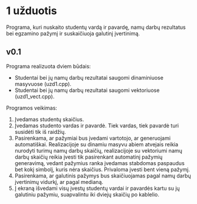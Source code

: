 # 1 užduotis

Programa, kuri nuskaito studentų vardą ir pavardę, namų darbų rezultatus bei egzamino pažymį ir suskaičiuoja galutinį įvertinimą.

## v0.1

Programa realizuota dviem būdais:
- Studentai bei jų namų darbų rezultatai saugomi dinaminiuose masyvuose (uzd1.cpp).
- Studentai bei jų namų darbų rezultatai saugomi vektoriuose (uzd1_vect.cpp).

Programos veikimas:
1. Įvedamas studentų skaičius.
2. Įvedamas studento vardas ir pavardė. Tiek vardas, tiek pavardė turi susidėti tik iš raidžių.
3. Pasirenkama, ar pažymiai bus įvedami vartotojo, ar generuojami automatiškai. Realizacijoje su dinamiu masyvu abiem atvejais reikia nurodyti turimų namų darbų skaičių, realizacijoje su vektoriumi namų darbų skaičių reikia įvesti tik pasirenkant automatinį pažymių generavimą, vedant pažymius ranka įvedamas stabdomas paspaudus bet kokį simbolį, kuris nėra skaičius. Privaloma įvesti bent vieną pažymį.
4. Pasirenkama, ar galutinis pažymys bus skaičiuojamas pagal namų darbų įvertinimų vidurkį, ar pagal medianą.
5. Į ekraną išvedami visų įvestų studentų vardai ir pavardės kartu su jų galutiniu pažymiu, suapvalintu iki dviejų skaičių po kablelio.

